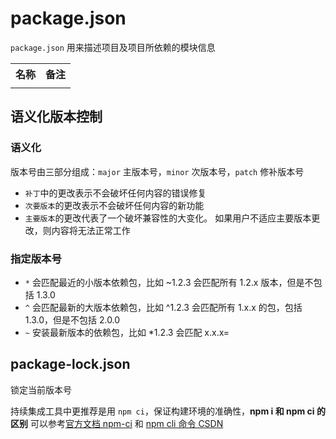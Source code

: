 # package.json

`package.json` 用来描述项目及项目所依赖的模块信息

<table>
  <tr>
    <th>名称</th>
    <th>备注</th>
  </tr>
  <tr>
    <td></td>
    <td></td>
  </tr>
</table>

## 语义化版本控制

### 语义化

版本号由三部分组成：`major` 主版本号，`minor` 次版本号，`patch` 修补版本号

- `补丁`中的更改表示不会破坏任何内容的错误修复
- `次要版本`的更改表示不会破坏任何内容的新功能
- `主要版本`的更改代表了一个破坏兼容性的大变化。 如果用户不适应主要版本更改，则内容将无法正常工作

### 指定版本号

- `*` 会匹配最近的小版本依赖包，比如 ~1.2.3 会匹配所有 1.2.x 版本，但是不包括 1.3.0
- `^` 会匹配最新的大版本依赖包，比如 ^1.2.3 会匹配所有 1.x.x 的包，包括 1.3.0，但是不包括 2.0.0
- `~` 安装最新版本的依赖包，比如 \*1.2.3 会匹配 x.x.x=

## package-lock.json

锁定当前版本号

持续集成工具中更推荐是用 `npm ci`，保证构建环境的准确性，**npm i 和 npm ci 的区别** 可以参考[官方文档 npm-ci](https://docs.npmjs.com/cli/v8/commands/npm-ci) 和 [npm cli 命令 CSDN](https://blog.csdn.net/csdn_yudong/article/details/84929546)
